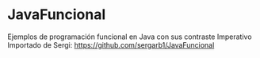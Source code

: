 # JavaFuncional
Ejemplos de programación funcional en Java con sus contraste Imperativo
Importado de Sergi:    https://github.com/sergarb1/JavaFuncional
